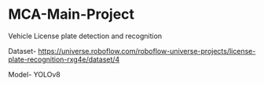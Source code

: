# MCA-Main-Project

Vehicle License plate detection and recognition

Dataset- https://universe.roboflow.com/roboflow-universe-projects/license-plate-recognition-rxg4e/dataset/4

Model- YOLOv8
